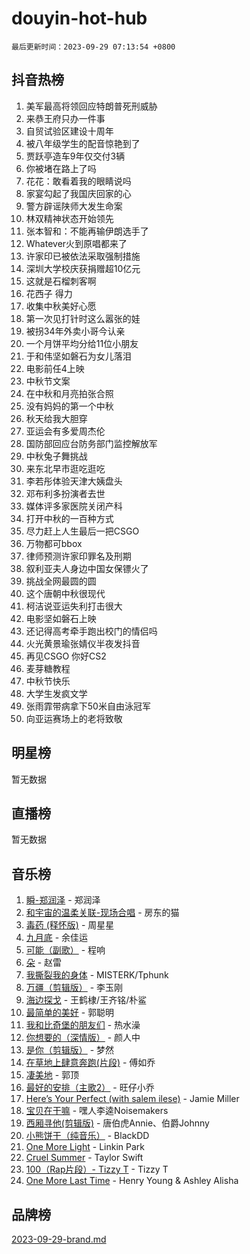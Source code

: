 # douyin-hot-hub

`最后更新时间：2023-09-29 07:13:54 +0800`

## 抖音热榜

1. 美军最高将领回应特朗普死刑威胁
1. 来恭王府只办一件事
1. 自贸试验区建设十周年
1. 被八年级学生的配音惊艳到了
1. 贾跃亭造车9年仅交付3辆
1. 你被堵在路上了吗
1. 花花：敢看着我的眼睛说吗
1. 家宴勾起了我国庆回家的心
1. 警方辟谣陕师大发生命案
1. 林双精神状态开始领先
1. 张本智和：不能再输伊朗选手了
1. Whatever火到原唱都来了
1. 许家印已被依法采取强制措施
1. 深圳大学校庆获捐赠超10亿元
1. 这就是石榴刺客啊
1. 花西子 得力
1. 收集中秋美好心愿
1. 第一次见打针时这么嚣张的娃
1. 被拐34年外卖小哥今认亲
1. 一个月饼平均分给11位小朋友
1. 于和伟坚如磐石为女儿落泪
1. 电影前任4上映
1. 中秋节文案
1. 在中秋和月亮拍张合照
1. 没有妈妈的第一个中秋
1. 秋天给我大胆穿
1. 亚运会有多爱周杰伦
1. 国防部回应台防务部门监控解放军
1. 中秋兔子舞挑战
1. 来东北早市逛吃逛吃
1. 李若彤体验天津大姨盘头
1. 邓布利多扮演者去世
1. 媒体评多家医院关闭产科
1. 打开中秋的一百种方式
1. 尽力赶上人生最后一把CSGO
1. 万物都可bbox
1. 律师预测许家印罪名及刑期
1. 叙利亚夫人身边中国女保镖火了
1. 挑战全网最圆的圆
1. 这个唐朝中秋很现代
1. 柯洁说亚运失利打击很大
1. 电影坚如磐石上映
1. 还记得高考牵手跑出校门的情侣吗
1. 火光黄景瑜张婧仪半夜发抖音
1. 再见CSGO 你好CS2
1. 麦芽糖教程
1. 中秋节快乐
1. 大学生发疯文学
1. 张雨霏带病拿下50米自由泳冠军
1. 向亚运赛场上的老将致敬

## 明星榜

暂无数据

## 直播榜

暂无数据

## 音乐榜

1. [瞬-郑润泽](https://sf6-cdn-tos.douyinstatic.com/obj/tos-cn-ve-2774/oYXHIohzvbNAzBhHgyksWpRM4bfkDsBdBDAynw) - 郑润泽
1. [和宇宙的温柔关联-现场合唱](https://sf3-cdn-tos.douyinstatic.com/obj/tos-cn-ve-2774/o0hONGDYQBgk0e5bqDeQOonVmncA6tC2nBwZLT) - 房东的猫
1. [毒药 (释怀版)](https://sf3-cdn-tos.douyinstatic.com/obj/tos-cn-ve-2774/oYILMEAzspdZBIzy4frJNB8ZHPHWAhiwowd4Ad) - 周星星
1. [九月底](https://sf6-cdn-tos.douyinstatic.com/obj/tos-cn-ve-2774/oMfewG4PDTFhF8iz3OGQ7ABH5i6fCgnMaoCbzZ) - 余佳运
1. [可能（副歌）](https://sf6-cdn-tos.douyinstatic.com/obj/tos-cn-ve-2774/cde1731888894259b333569393c2fb51) - 程响
1. [朵](https://sf3-cdn-tos.douyinstatic.com/obj/tos-cn-ve-2774/932f5bdfcd7c47b880525e92ab8a4999) - 赵雷
1. [我撕裂我的身体](https://sf6-cdn-tos.douyinstatic.com/obj/tos-cn-ve-2774/o0cWZzf7vIzpjLQBHPXwtFhMxYUvsP8AoC8EgA) - MISTERK/Tphunk
1. [万疆（剪辑版）](https://sf6-cdn-tos.douyinstatic.com/obj/tos-cn-ve-2774/ooG7oVgFlDTelKCjCsTTobQvbdtj1BBQXnfZd8) - 李玉刚
1. [海边探戈](https://sf6-cdn-tos.douyinstatic.com/obj/tos-cn-ve-2774/os9gE0VQCGqt6VQkZDyBBYvfSDY0QFe3vVmubn) - 王鹤棣/王齐铭/朴鲨
1. [最简单的美好](https://sf3-cdn-tos.douyinstatic.com/obj/tos-cn-ve-2774/a3623594908d4f208709c19c9584f981) - 郭聪明
1. [我和比奇堡的朋友们](https://sf3-cdn-tos.douyinstatic.com/obj/tos-cn-ve-2774/f0505db981ea4a6d91453a15924a82aa) - 热水澡
1. [你想要的（深情版）](https://sf3-cdn-tos.douyinstatic.com/obj/tos-cn-ve-2774/oIMnk8GFpoYUtBP39qsBLeMCDPQxxYcI4gbeZS) - 颜人中
1. [是你（剪辑版）](https://sf3-cdn-tos.douyinstatic.com/obj/tos-cn-ve-2774/46019dae783c4c969944217fe1cfafc4) - 梦然
1. [在草地上肆意奔跑(片段)](https://sf6-cdn-tos.douyinstatic.com/obj/tos-cn-ve-2774/8831d494742f45dabdfa8adb8b817259) - 傅如乔
1. [凄美地](https://sf3-cdn-tos.douyinstatic.com/obj/tos-cn-ve-2774/oshF4RgFMhmTSa4jCaHNUXI0NetFtBBQBzBZdf) - 郭顶
1. [最好的安排（主歌2）](https://sf6-cdn-tos.douyinstatic.com/obj/tos-cn-ve-2774/oMMZX1DuHpMwgoDztBmZswgQnbCeeANZxBHkFY) - 旺仔小乔
1. [Here’s Your Perfect (with salem ilese)](https://sf3-cdn-tos.douyinstatic.com/obj/tos-cn-ve-2774/076b1576c6c546598f803fe53da388a7) - Jamie Miller
1. [宝贝在干嘛](https://sf3-cdn-tos.douyinstatic.com/obj/tos-cn-ve-2774/okW4hBCfJI5B2ZEgTCtikhMW7IafzNrBQIYkpJ) - 嘿人李逵Noisemakers
1. [西厢寻他(剪辑版)](https://sf3-cdn-tos.douyinstatic.com/obj/tos-cn-ve-2774/oUsAVfAQKlRNxEv5qxvIB8o5qmIWUcXbzJKJhw) - 唐伯虎Annie、伯爵Johnny
1. [小熊饼干（纯音乐）](https://sf6-cdn-tos.douyinstatic.com/obj/tos-cn-ve-2774/c25d7893334c4ded99a2ae09f9e2a7d6) - BlackDD
1. [One More Light](https://sf3-cdn-tos.douyinstatic.com/obj/tos-cn-ve-2774/okIBCInhecoGOE5h6ZvqCBYtfXCIMQEbgkRKgD) - Linkin Park
1. [Cruel Summer](https://sf3-cdn-tos.douyinstatic.com/obj/tos-cn-ve-2774/b35ad770e6d4495abefaa493fa46b555) - Taylor Swift
1. [100（Rap片段）- Tizzy T](https://sf6-cdn-tos.douyinstatic.com/obj/tos-cn-ve-2774/f3d21de5ab834c0f9bb7443c06f73d04) - Tizzy T
1. [One More Last Time](https://sf6-cdn-tos.douyinstatic.com/obj/tos-cn-ve-2774/oAzTlo0LUAdCAIhjktsKWcLAEUKmZwGcOoB1fy) - Henry Young & Ashley Alisha

## 品牌榜

[2023-09-29-brand.md](2023-09-29-brand.md)
